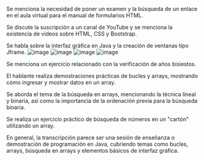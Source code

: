 
Se menciona la necesidad de poner un examen y la búsqueda de un enlace en el aula virtual para el manual de formularios HTML.


Se discute la suscripción a un canal de YouTube y se menciona la existencia de videos sobre HTML, CSS y Bootstrap.

Se habla sobre la interfaz gráfica en Java y la creación de ventanas tipo Jframe.
![image](https://github.com/rolando1803/Java1/assets/55965131/9c1ccc7d-7fce-4bb2-b9d5-31e2ec66b6a0)
![image](https://github.com/rolando1803/Java1/assets/55965131/3a629a5f-c323-4754-87fa-5a4d98ead79d)
![image](https://github.com/rolando1803/Java1/assets/55965131/100e1dfd-bbdb-477d-8fc8-f54dcbcf6596)
![image](https://github.com/rolando1803/Java1/assets/55965131/4d1d2c37-6a73-44c3-b4c6-20c03c8c6d63)

Se menciona un ejercicio relacionado con la verificación de años bisiestos.

El hablante realiza demostraciones prácticas de bucles y arrays, mostrando cómo ingresar y mostrar datos en un array.

Se aborda el tema de la búsqueda en arrays, mencionando la técnica lineal y binaria, así como la importancia de la ordenación previa para la búsqueda binaria.

Se realiza un ejercicio práctico de búsqueda de números en un "cartón" utilizando un array.

En general, la transcripción parece ser una sesión de enseñanza o demostración de programación en Java, cubriendo temas como bucles, arrays, búsqueda en arrays y elementos básicos de interfaz gráfica.






